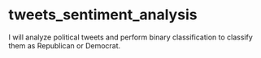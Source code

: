 # tweets_sentiment_analysis
I will analyze political tweets and perform binary classification to classify them as Republican or Democrat.
